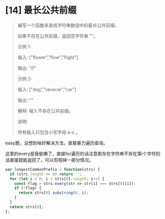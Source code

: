 # [14] 最长公共前缀

>编写一个函数来查找字符串数组中的最长公共前缀。
>
>如果不存在公共前缀，返回空字符串 ""。
>
>示例 1:
>
>输入: ["flower","flow","flight"]
>
>输出: "fl"
>
>示例 2:
>
>输入: ["dog","racecar","car"]
>
>输出: ""
>
>解释: 输入不存在公共前缀。
>
>说明:
>
>所有输入只包含小写字母 a-z 。

easy题，没想到啥好解决方法，直接暴力遍历查询。

这里的every是我偷懒了，直接for遍历的话注意若存在字符串不存在第i个字符的话直接就能返回了，可以剪枝掉一部分情况。

```js
var longestCommonPrefix = function(strs) {
  if (strs.length <= 0) return '';
  for (let i = 0; i < strs[0].length; i++) {
    const flag = strs.every(str => str[i] === strs[0][i]);
    if (!flag) {
      return strs[0].substring(0, i);
    }
  }
  return strs[0];
};
```
